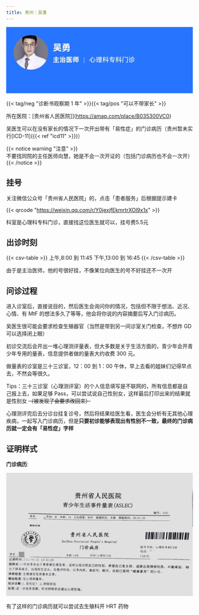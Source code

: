 ```yaml
---
title: 贵州｜吴勇
---
```


![医生信息](info.jpg)

{{< tag/neg "诊断书观察期 1 年" >}}{{< tag/pos "可以不带家长" >}}

所在医院：[贵州省人民医院]](https://amap.com/place/B035300VC0)

吴医生可以在没有家长的情况下一次开出带有「易性症」的门诊病历（贵州暂未实行[ICD-11]({{< ref "icd11" >}})）

{{< notice warning "注意" >}}  
不要找同院的主任医师向慧，她是不会一次开证的（包括门诊病历也不会一次开）  
{{< /notice >}}

## 挂号

关注微信公众号「贵州省人民医院」的，点击「患者服务」后根据提示建卡  

 {{< qrcode "https://weixin.qq.com/r/Y0jexjfEkmrtrXOl9x1x" >}}

科室是心理科专科门诊，直接找这位医生就可以，挂号费5.5元

## 出诊时刻

{{< csv-table >}}
上午,8:00 到 11:45
下午,13:00 到 16:45
{{< /csv-table >}}
 
由于是主治医师，他的号很好挂，不像某位向医生的号不好挂还不一次开

## 问诊过程

进入诊室后，直接说目的，然后医生会询问你的情况，包括但不限于想法、近况、心情、有 MtF 的想法多久了等等，他会将你说的内容摘要后写入门诊病历。  

吴医生很可能会要求检查生殖器官（当然是带到另一间诊室关门检查，不想炸 GD 可以选择闭上眼）

初诊交流后会开出一堆心理测评量表，但大多数是关于生活方面的，青少年会开青少年专用的量表，信息提供者做的量表大约收费 300 元。  

做量表的诊室是三十三诊室，12：00 到 1：00 午休，早上去看的姐妹们记得早点去，不然会等很久。  

Tips：三十三诊室（心理测评室）的个人信息填写是不联网的，所有信息都是自己报上去，如果足够 Pass，可以尝试说自己性别女，这样最后打印出来的结果就是性别女 ~~（被发现了会要求改回来）~~

心理测评完后去分诊台挂复诊号，然后将结果给医生看，医生会分析有无其他心理疾病，一起写入门诊病历，但是**只要初诊能够表现出有性别不一致，最终的门诊病历就一定会有「易性症」字样**

## 证明样式

**门诊病历**:

![门诊病历](proof.jpg)

有了这样的门诊病历就可以尝试去生殖科开 HRT 药物  
